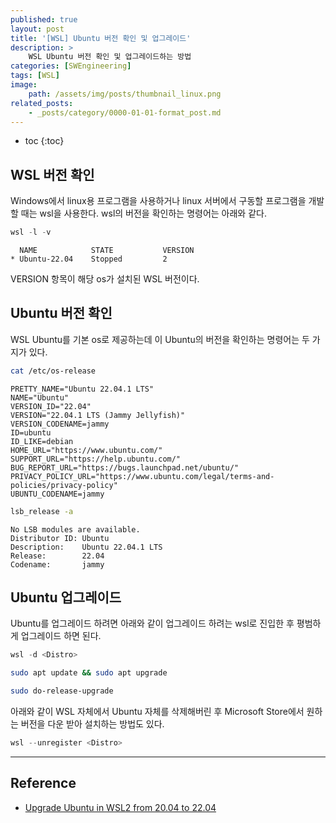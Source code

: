 ```yaml
---
published: true
layout: post
title: '[WSL] Ubuntu 버전 확인 및 업그레이드'
description: >
    WSL Ubuntu 버전 확인 및 업그레이드하는 방법
categories: [SWEngineering]
tags: [WSL]
image:
    path: /assets/img/posts/thumbnail_linux.png
related_posts:
    - _posts/category/0000-01-01-format_post.md
---
```

* toc
{:toc}

## WSL 버전 확인

Windows에서 linux용 프로그램을 사용하거나 linux 서버에서 구동할 프로그램을 개발할 때는 wsl을 사용한다. wsl의 버전을 확인하는 명령어는 아래와 같다.  

```powershell
wsl -l -v
```
```
  NAME            STATE           VERSION
* Ubuntu-22.04    Stopped         2
```

VERSION 항목이 해당 os가 설치된 WSL 버전이다.  

## Ubuntu 버전 확인

WSL Ubuntu를 기본 os로 제공하는데 이 Ubuntu의 버전을 확인하는 명령어는 두 가지가 있다.  

```bash
cat /etc/os-release
```
```
PRETTY_NAME="Ubuntu 22.04.1 LTS"
NAME="Ubuntu"
VERSION_ID="22.04"
VERSION="22.04.1 LTS (Jammy Jellyfish)"
VERSION_CODENAME=jammy
ID=ubuntu
ID_LIKE=debian
HOME_URL="https://www.ubuntu.com/"
SUPPORT_URL="https://help.ubuntu.com/"
BUG_REPORT_URL="https://bugs.launchpad.net/ubuntu/"
PRIVACY_POLICY_URL="https://www.ubuntu.com/legal/terms-and-policies/privacy-policy"
UBUNTU_CODENAME=jammy
```

```bash
lsb_release -a
```
```
No LSB modules are available.
Distributor ID: Ubuntu
Description:    Ubuntu 22.04.1 LTS
Release:        22.04
Codename:       jammy
```

## Ubuntu 업그레이드

Ubuntu를 업그레이드 하려면 아래와 같이 업그레이드 하려는 wsl로 진입한 후 평범하게 업그레이드 하면 된다.  

```powershell
wsl -d <Distro>
```

```bash
sudo apt update && sudo apt upgrade
```

```bash
sudo do-release-upgrade
```

아래와 같이 WSL 자체에서 Ubuntu 자체를 삭제해버린 후 Microsoft Store에서 원하는 버전을 다운 받아 설치하는 방법도 있다.  

```powershell
wsl --unregister <Distro>
```

---
## Reference
- [Upgrade Ubuntu in WSL2 from 20.04 to 22.04](https://askubuntu.com/questions/1428423/upgrade-ubuntu-in-wsl2-from-20-04-to-22-04)